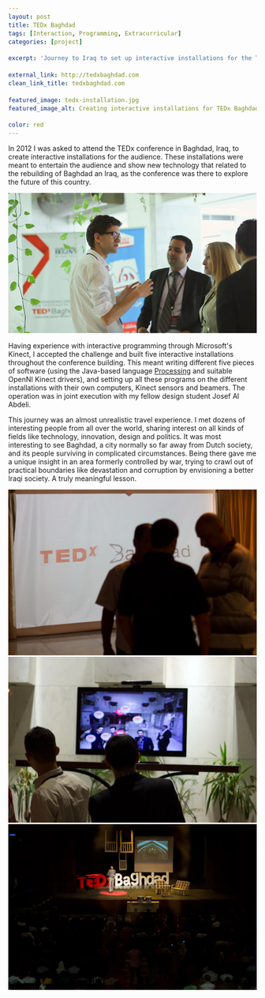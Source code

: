 ```yaml
---
layout: post
title: TEDx Baghdad
tags: [Interaction, Programming, Extracurricular]
categories: [project]

excerpt: 'Journey to Iraq to set up interactive installations for the TEDx audience.'

external_link: http://tedxbaghdad.com
clean_link_title: tedxbaghdad.com

featured_image: tedx-installation.jpg
featured_image_alt: Creating interactive installations for TEDx Baghdad.

color: red
---
```


In 2012 I was asked to attend the TEDx conference in Baghdad, Iraq, to create interactive installations for the audience. These installations were meant to entertain the audience and show new technology that related to the rebuilding of Baghdad an Iraq, as the conference was there to explore the future of this country.

![Me explaining at TEDx](/images/tedx-explanation.jpg)

Having experience with interactive programming through Microsoft's Kinect, I accepted the challenge and built five interactive installations throughout the conference building. This meant writing different five pieces of software (using the Java-based language [Processing](http://processing.org/) and suitable OpenNI Kinect drivers), and setting up all these programs on the different installations with their own computers, Kinect sensors and beamers. The operation was in joint execution with my fellow design student Josef Al Abdeli.

This journey was an almost unrealistic travel experience. I met dozens of interesting people from all over the world, sharing interest on all kinds of fields like technology, innovation, design and politics. It was most interesting to see Baghdad, a city normally so far away from Dutch society, and its people surviving in complicated circumstances. Being there gave me a unique insight in an area formerly controlled by war, trying to crawl out of practical boundaries like devastation and corruption by envisioning a better Iraqi society. A truly meaningful lesson.

![TEDx letters installation](/images/tedx-letters-installation.jpg)
![TEDx balloons installation](/images/tedx-baloon-tv.jpg)
![TEDx Baghdad stage](/images/tedx-stage.jpg)